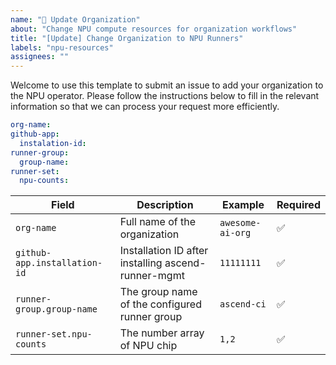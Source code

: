 ```yaml
---
name: "🚀 Update Organization"
about: "Change NPU compute resources for organization workflows"
title: "[Update] Change Organization to NPU Runners"
labels: "npu-resources"
assignees: ""
---
```


Welcome to use this template to submit an issue to add your organization to the NPU operator. Please follow the instructions below to fill in the relevant information so that we can process your request more efficiently.

```yaml
org-name: 
github-app: 
  instalation-id: 
runner-group: 
  group-name: 
runner-set: 
  npu-counts: 
```

| Field | Description | Example | Required |
|------|------|------|-----|
| `org-name` | Full name of the organization | `awesome-ai-org` | ✅ |
| `github-app.installation-id` | Installation ID after installing ascend-runner-mgmt | `11111111` | ✅ |
| `runner-group.group-name` | The group name of the configured runner group | `ascend-ci` | ✅ |
| `runner-set.npu-counts` | The number array of NPU chip | `1,2` | ✅ |

